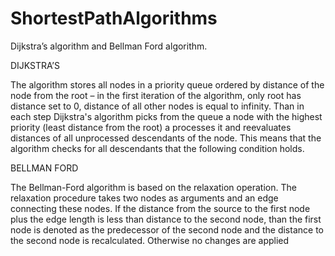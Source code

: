# ShortestPathAlgorithms
Dijkstra’s algorithm and Bellman Ford algorithm.

DIJKSTRA’S

The algorithm stores all nodes in a priority queue ordered by
distance of the node from the root – in the first iteration of the algorithm, only root has distance set to 0, distance of all other nodes is equal to infinity. Than in each step Dijkstra's algorithm picks from the queue a node with the highest priority (least distance from the root) a processes it and reevaluates
distances of all unprocessed descendants of the node. This means that the algorithm checks for all descendants that the following
condition holds.


BELLMAN FORD

The Bellman-Ford algorithm is based on the relaxation operation. The relaxation procedure takes two nodes as arguments and an edge connecting these nodes. If the distance from the source to the first node plus the edge length is less than distance to the second node, than the first node is denoted as the predecessor of the second node and the distance to the second node is recalculated. Otherwise no changes are applied
